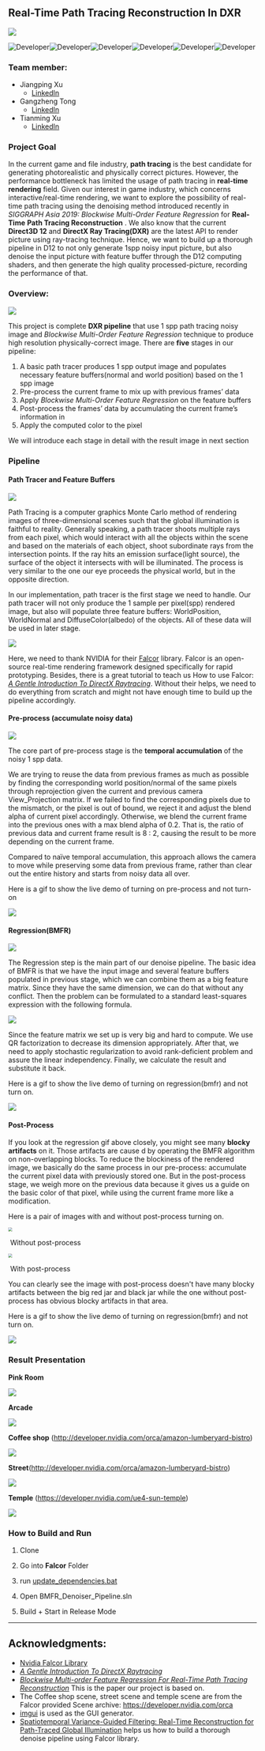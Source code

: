 ## Real-Time Path Tracing Reconstruction In DXR

![](Images/denoise_title_image.PNG)

![Developer](https://img.shields.io/badge/Developer-Jiangping%20Xu-lightgrey.svg)![Developer](https://img.shields.io/badge/Developer-Gangzheng%20Tong-lightgrey.svg)![Developer](https://img.shields.io/badge/Developer-Tianming%20Xu-lightgrey.svg)![Developer](https://img.shields.io/badge/Platform-DXR-blue.svg)![Developer](https://img.shields.io/badge/Version-1.0-brightgreen.svg)![Developer]( https://img.shields.io/badge/Build-Passing-cyan.svg)

### Team member:

- Jiangping Xu
  - [LinkedIn](https://www.linkedin.com/)
- Gangzheng Tong
  - [LinkedIn](https://www.linkedin.com/)
- Tianming Xu
  - [LinkedIn](www.linkedin.com/in/tianming-xu-8bb81816a)

### Project Goal

In the current game and file industry, **path tracing** is the best candidate for generating photorealistic and
physically correct pictures. However, the performance bottleneck has limited the usage of path tracing in
**real-time rendering** field. Given our interest in game industry, which concerns interactive/real-time
rendering, we want to explore the possibility of real-time path tracing using the denoising method
introduced recently in *SIGGRAPH Asia 2019: Blockwise Multi-Order Feature Regression* for **Real-Time**
**Path Tracing Reconstruction** . We also know that the current **Direct3D 12** and **DirectX Ray Tracing(DXR)** are the latest API to render picture using ray-tracing technique. Hence, we want to build up a thorough pipeline in D12 to not only generate 1spp noisy input picture, but also denoise the input picture with feature buffer through the D12 computing shaders, and then generate the high quality processed-picture, recording the performance of that.

### Overview:

![](Images/pipeline_diagram.PNG)

This project is complete **DXR pipeline** that use 1 spp path tracing noisy image and *Blockwise Multi-Order Feature Regression* technique to produce high resolution physically-correct image. There are **five** stages in our pipeline:

1. A basic path tracer produces 1 spp output image and populates necessary feature buffers(normal and world position) based on the 1 spp image
2. Pre-process the current frame to mix up with previous frames’ data
3. Apply *Blockwise Multi-Order Feature Regression* on the feature buffers
4. Post-process the frames’ data by accumulating the current frame’s information in
5. Apply the computed color to the pixel

We will introduce each stage in detail with the result image in next section

### Pipeline

#### Path Tracer and Feature Buffers

![](Images/path_tracer_concept.png)

Path Tracing is a computer graphics Monte Carlo method of rendering images of three-dimensional scenes such that the global illumination is faithful to reality. Generally speaking, a path tracer shoots multiple rays from each pixel, which would interact with all the objects within the scene and based on the materials of each object, shoot subordinate rays from the intersection points. If the ray hits an emission surface(light source), the surface of the object it intersects with will be illuminated. The process is very similar to the one our eye proceeds the physical world, but in the opposite direction.

In our implementation, path tracer is the first stage we need to handle. Our path tracer will not only produce the 1 sample per pixel(spp) rendered image, but also will populate three feature buffers: WorldPosition, WorldNormal and DiffuseColor(albedo) of the objects. All of these data will be used in later stage.

![](Images/demo_basic_path_tracer_ppt.gif)

Here, we need to thank NVIDIA for their [Falcor](https://developer.nvidia.com/falcor) library. Falcor is an open-source real-time rendering framework designed specifically for rapid prototyping. Besides, there is a great tutorial to teach us How to use Falcor: [*A Gentle Introduction To DirectX Raytracing*](http://cwyman.org/code/dxrTutors/dxr_tutors.md.html). Without their helps, we need to do everything from scratch and might not have enough time to build up the pipeline accordingly.



#### Pre-process (accumulate noisy data)

![](Images/pre_process_pic.PNG)

The core part of pre-process stage is the **temporal accumulation** of the noisy 1 spp data.

We are trying to reuse the data from previous frames as much as possible by finding the corresponding world position/normal of the same pixels through reprojection given the current and previous camera View_Projection matrix. If we failed to find the corresponding pixels due to the mismatch, or the pixel is out of bound, we reject it and adjust the blend alpha of current pixel accordingly. Otherwise, we blend the current frame into the previous ones with a max blend alpha of 0.2. That is, the ratio of previous data and current frame result is 8 : 2, causing the result to be more depending on the current frame.

Compared to naïve temporal accumulation, this approach allows the camera to move while preserving some data from previous frame, rather than clear out the entire history and starts from noisy data all over.

Here is a gif to show the live demo of turning on pre-process and not turn-on

![](Images/preprocess(TAA).gif)

#### Regression(BMFR)

![](Images/regression_pic.PNG)

The Regression step is the main part of our denoise pipeline. The basic idea of BMFR is that we have the input image and several feature buffers populated in previous stage, which we can combine them as a big feature matrix. Since they have the same dimension, we can do that without any conflict. Then the problem can be formulated to a standard least-squares expression with the following formula.

![](Images/formula.png)

Since the feature matrix we set up is very big and hard to compute. We use QR factorization to decrease its dimension appropriately. After that, we need to apply stochastic regularization to avoid rank-deficient problem and assure the linear independency. Finally, we calculate the result and substitute it back. 



Here is a gif to show the live demo of turning on regression(bmfr) and not turn on.

![](Images/regression.gif)



#### Post-Process

If you look at the regression gif above closely, you might see many **blocky artifacts** on it. Those artifacts are cause d by operating the BMFR algorithm on non-overlapping blocks. To reduce the blockiness of the rendered image, we basically do the same process in our pre-process: accumulate the current pixel data with previously stored one. But in the post-process stage, we weigh more on the previous data because it gives us a guide on the basic color of that pixel, while using the current frame more like a modification.



Here is a pair of images with and without post-process turning on.

<img src="Images/no_post_process.PNG" style="zoom:50%;" />

​																		Without post-process

<img src="Images/with_post_process.PNG" style="zoom:50%;" />

​																	     With post-process

You can clearly see the image with post-process doesn't have many blocky artifacts between the big red jar and black jar while the one without post-process has obvious blocky artifacts in that area.

Here is a gif to show the live demo of turning on regression(bmfr) and not turn on.

![](Images/postprocessing.gif)



### Result Presentation

**Pink Room**

![](Images/denoise.gif)

**Arcade**

![](Images/arcade.PNG)

**Coffee shop** (http://developer.nvidia.com/orca/amazon-lumberyard-bistro)

![](Images/coffee_shop.PNG)

**Street**(http://developer.nvidia.com/orca/amazon-lumberyard-bistro)

![](Images/street.PNG)

**Temple** (https://developer.nvidia.com/ue4-sun-temple)

![](Images/temple.PNG)

### How to Build and Run

1. Clone

2. Go into **Falcor** Folder 
3. run [update_dependencies.bat](https://github.com/gztong/BMFR-DXR-Denoiser/blob/master/Falcor/update_dependencies.bat)
4. Open BMFR_Denoiser_Pipeline.sln
5. Build + Start in Release Mode

----------------------------------------------------------------------------------------------
Acknowledgments:
----------------------------------------------------------------------------------------------

- [Nvidia Falcor Library](https://developer.nvidia.com/falcor)
- [*A Gentle Introduction To DirectX Raytracing*](http://cwyman.org/code/dxrTutors/dxr_tutors.md.html)
- *[Blockwise Multi-order Feature Regression For Real-Time Path Tracing Reconstruction](http://www.tut.fi/vga/publications/Blockwise_Multi-Order_Feature_Regression_for_Real-Time_Path_Tracing_Reconstruction.html)* This is the paper our project is based on.
- The Coffee shop scene, street scene and temple scene are from the Falcor provided Scene archive: https://developer.nvidia.com/orca
- [imgui](https://github.com/ocornut/imgui) is used as the GUI generator.
- [Spatiotemporal Variance-Guided Filtering: Real-Time Reconstruction for Path-Traced Global Illumination](https://research.nvidia.com/publication/2017-07_Spatiotemporal-Variance-Guided-Filtering%3A)     helps us how to build a thorough denoise pipeline using Falcor library.